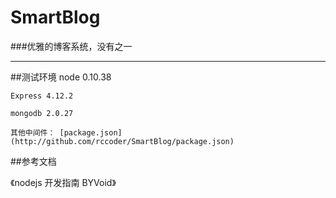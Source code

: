SmartBlog
===
###优雅的博客系统，没有之一
<hr>
##测试环境
    node 0.10.38
    
    Express 4.12.2
    
    mongodb 2.0.27
    
    其他中间件： [package.json](http://github.com/rccoder/SmartBlog/package.json)
    
##参考文档

《nodejs 开发指南 BYVoid》
